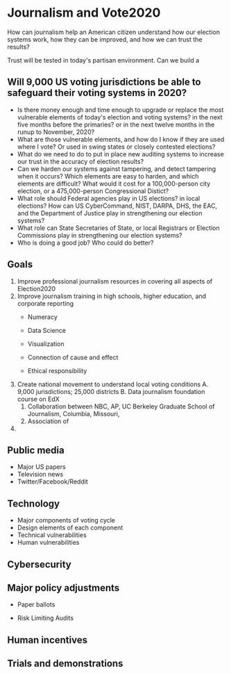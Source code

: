 # Journalism and Vote2020

How can journalism help an American citizen understand how our election systems work, how they can be improved, and how we can trust the results?

Trust will be tested in today's partisan environment. Can we build a 

## Will 9,000 US voting jurisdictions be able to safeguard their voting systems in 2020?
  - Is there money enough and time enough to upgrade or replace the most vulnerable elements of today's election and voting systems? in the next five months before the primaries? or in the next twelve months in the runup to November, 2020?
  - What are those vulnerable elements, and how do I know if they are used where I vote? Or used in swing states or closely contested elections?
  - What do we need to do to put in place new auditing systems to increase our trust in the accuracy of election results?
  - Can we harden our systems against tampering, and detect tampering when it occurs?  Which elements are easy to harden, and which elements are difficult?  What would it cost for a 100,000-person city election, or a 475,000-person Congressional Distict?
  - What role should Federal agencies play in US elections? in local elections? How can US CyberCommand, NIST, DARPA, DHS, the EAC, and the Department of Justice play in strengthening our election systems?
  - What role can State Secretaries of State, or local Registrars or Election Commissions play in strengthening our election systems?
  - Who is doing a good job?  Who could do better?

## Goals
1. Improve professional journalism resources in covering all aspects of Election2020
2. Improve journalism training in high schools, higher education, and corporate reporting
   - Numeracy

   - Data Science

   - Visualization
   - Connection of cause and effect
   - Ethical responsibility
3. Create national movement to understand local voting conditions
   A. 9,000 jurisdictions; 25,000 districts
   B. Data journalism foundation course on EdX
    1. Collaboration between NBC, AP, UC Berkeley Graduate School of Journalism, Columbia, Missouri,
    2. Association of
4.

## Public media
- Major US papers
- Television news
- Twitter/Facebook/Reddit

## Technology
- Major components of voting cycle
- Design elements of each component
- Technical vulnerabilities
- Human vulnerabilities


## Cybersecurity

## Major policy adjustments
- Paper ballots

- Risk Limiting Audits


## Human incentives


## Trials and demonstrations
